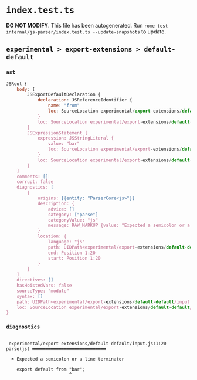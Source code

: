 # `index.test.ts`

**DO NOT MODIFY**. This file has been autogenerated. Run `rome test internal/js-parser/index.test.ts --update-snapshots` to update.

## `experimental > export-extensions > default-default`

### `ast`

```javascript
JSRoot {
	body: [
		JSExportDefaultDeclaration {
			declaration: JSReferenceIdentifier {
				name: "from"
				loc: SourceLocation experimental/export-extensions/default-default/input.js 1:15-1:19 (from)
			}
			loc: SourceLocation experimental/export-extensions/default-default/input.js 1:0-1:19
		}
		JSExpressionStatement {
			expression: JSStringLiteral {
				value: "bar"
				loc: SourceLocation experimental/export-extensions/default-default/input.js 1:20-1:25
			}
			loc: SourceLocation experimental/export-extensions/default-default/input.js 1:20-1:26
		}
	]
	comments: []
	corrupt: false
	diagnostics: [
		{
			origins: [{entity: "ParserCore<js>"}]
			description: {
				advice: []
				category: ["parse"]
				categoryValue: "js"
				message: RAW_MARKUP {value: "Expected a semicolon or a line terminator"}
			}
			location: {
				language: "js"
				path: UIDPath<experimental/export-extensions/default-default/input.js>
				end: Position 1:20
				start: Position 1:20
			}
		}
	]
	directives: []
	hasHoistedVars: false
	sourceType: "module"
	syntax: []
	path: UIDPath<experimental/export-extensions/default-default/input.js>
	loc: SourceLocation experimental/export-extensions/default-default/input.js 1:0-1:26
}
```

### `diagnostics`

```

 experimental/export-extensions/default-default/input.js:1:20 parse(js) ━━━━━━━━━━━━━━━━━━━━━━━━━━━━

  ✖ Expected a semicolon or a line terminator

    export default from "bar";
                        ^


```

